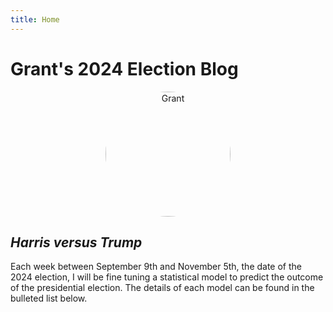 ```yaml
---
title: Home
---
```


# Grant's 2024 Election Blog

<div style="text-align: center;">
  <img src="/images/grantphoto.jpg" alt="Grant" style="border-radius: 50%; width: 200px; height: 200px;">
</div>

## _Harris versus Trump_

Each week between September 9th and November 5th, the date of the 2024 election, I will be fine tuning a statistical model to predict the outcome of the presidential election. The details of each model can be found in the bulleted list below.

[library(blogdown)]: #
[build_site(build_rmd=TRUE)]: #
